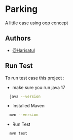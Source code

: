 
# Parking

A little case using oop concept




## Authors

- [@Harisatul](https://www.github.com/Harisatul)


## Run Test

To run test case this project :
- make sure you run java 17
```bash
  java --version
```
- Installed Maven
```bash
  mvn --version
```
- Run Test
```bash
  mvn test
```

